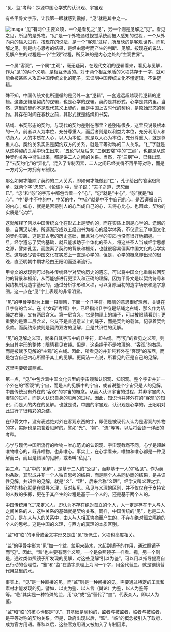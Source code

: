 “见、监”考释：探源中国心学式的认识观、宇宙观

有些甲骨文字形，让我第一眼就感到震撼，“见”就是其中之一。

![image](https://user-images.githubusercontent.com/9961069/130186374-1b810178-9ce5-4c1e-a397-4579d9b1195b.png)
“见”有两个主要义项，一个是看见之“见”，另一个则是见解之“见”。看见之见，所见的是外物。“见”是一个外物通过视觉系统而被人感知的过程，一个从外向内的输入过程。按现在的说法，是一个“客观”过程，所反映的是客观世界。而见解之见，则是内心思考的结果，是经由思考而产生的判断、见解。按现在的说法，见解产生的过程是一个“主观”过程，所反映的是内心之处的“主观世界”。









一个属“客观”，一个属“主观”，毫无疑问，在现代文明的逻辑看来，看见与见解，作为“见”的两个义项，是相互矛盾的。对于两个相互矛盾的义项共存于一字，就可能会被某些人攻击中国传统文化的靶子，去证明中国传统文化不懂逻辑，不讲逻辑。









殊不知，中国传统文化所遵循的是另外一套“逻辑”，一套远远超越现代逻辑的逻辑。这套逻辑是契约的逻辑，也是心学的逻辑。契约是其形式，心学是其内里。当然，这里的契约不是现代意义上契约，而是中国上古时代的契约，是原始形态的契约。其存在时间在春秋之前，其形式就是结绳和书契。









结绳、书契形态的契约，与现代的契约差别在哪里？差别有很多，这里只说最根本的一点，前者以人为本位，充分尊重人，而后者则是以利益为本位，充分利用人和防范人。人的本质在人心，以人为本位，就是以人心为本位，充分尊重人，就是尊重人心。契约关系实质是契约双方的关系，就是平等对称的二人关系。“仁”字就是从这种契约关系中衍生出来，“五伦”以及后来 “三纲五常”中的“三纲”，也都是从这种契约关系中衍生出来，都是讲二人之间的关系。当然，在“三纲”中，已经出现了“去契约化”的“异化”，混入了专制因素，二人之间已经变得不再平等对称，而是一方对另一方拥有专制权。









那么如何才能除了契约的二人关系，即如何才能做到“仁”，孔子给出的答案很简单，就两个字“忠恕”。《论语》中，曾子说：“夫子之道，忠恕而已”。“忠”和“恕”的字形中都包含着一个“心”，“忠”就是“中心”，“恕”就是“如心”。“中”是中不中的中，中奖的中，“中心”就是中不中自己的心，是否遵循自己的内心；如心，就是是否将别人的心当成自己的心，去将心比心。也因此，契约的实质是“心学”。









这就解释了何以中国传统文化在形式上是契约的，而在实质上则是心学的。遗憾的是，自两汉以来，所逐渐形成以五经四书为核心的经学体系，不仅遗忘了中国文化的契约实践，这是其古老的历史基础，而且对心学的实质也没有很好地把握。一旦，经学遗忘了契约基础，就只能求助于个体化的圣人，将这些圣人当成经学思想之源，譬如孔孟。而脱离了契约的背景和框架，也就很容易偏离中国文化的心学实质。这导致尽管中国文化在实质上一直是心学的，但是，心学的概念却出现的很晚，直至明朝中期才经由王阳明而逐渐流行。









甲骨文的发现则可以弥补传统经学对契约历史的遗忘，可以将中国文化重新拉回契约的背景和框架，从而能够进行更深入和正确的理解。因为甲骨文是以契约符号和契约机制为造字基础的，通过分析字形和义项，可以复原当初的造字场景和造字意图。这一点在“见”字上表现的非常明显。









“见”的甲骨字形为上面一只眼睛，下面一个卩字符。眼睛的意思很好理解，关键在卩字符的含义。在《“女母”考释》中，已经指出卩字符是结绳之右绳，那么作为结绳之右绳，又有两层含义。第一层含义，它是物理上的绳子，可以被眼睛看到；更重要的是第二层含义，它又不是普通意义上的绳子，而是契约的载体，记录着契约条款。而契约条款则是契约双方的见解，且是共识性的见解。









“见”的见解之义项，就来自其字形中的卩字符，即右绳。而“见”的看见之义项，则来自其字形的整体：眼睛看见右绳。但是，这条绳子不是物理的、“客观”的右绳，而是被赋予见解的“主观”的右绳。因此，所看见的并非纯粹外在“客观”的东西，而是包含自己内心所赋予其上的见解。更简洁一点说，所看见的正是自己的见解。









这里需要强调两点。









第一点，“见”中包含着中国文化典型的宇宙观和认识观、知识观。整个宇宙并非一个外在的“客观”的宇宙，而是人的见解中的宇宙，或者说整个宇宙只是人的见解。中国传统没有外在的“客观”的宇宙的概念。从而人认识宇宙的过程，并非宇宙向人灌输的过程，而是人认识自身的见解的过程。因此，知识也并非外在的“客观”的知识，而是人的内在的见解。也就是说，中国的宇宙观、认识观是心学的，王阳明对此进行了很精彩的总结。









在甲骨文中，没有表述绝对外在客观东西的字，即便是被现代人认为是客观的外物的字，实际也是包含着见解的。譬如“光”、“物”、“流”等等，以后将会逐一详细的考释。









心学与现代中国所流行的唯物－唯心范式的认识观、宇宙观截然不同，心学是超越唯物唯心的，既非唯物，也非唯心。事实上，在心学看来，唯物和唯心都是一种见解而已，而且是错误的见解，或者叫“私见”。









第二点，“见”中的“见解”，是基于二人的“公见”，而非基于一人的“私见”。作为契约条款，其形成并非一个人独自思考的结果，而是两个人共同协商的结果，是共识性见解。共识性的见解，就是“义”、“理”，后来合称“义理”，经学又叫义理之学。经学的核心就是在倡导义理，反对私见。私见与义理的区别，并不仅仅在于支持它的人数的多寡，更在于其产生的过程是基于一个人的，还是基于两个人的。





中国传统用“仁”来定义人，即认为不存在绝对孤立的个人，人一定是存在于人与人之间关系的人，这种关系的基础就是契约关系。同样，中国传统的“见”，也是二人之见，是在人与人的关系中，由人与人相互协商而产生的，不存在绝对孤立隔绝的个人的思考。这是中国的义理，与西方的真理的本质区别。









“监”和“临”的甲骨或金文字形又是由“见”所派生，义项也高度相关。









“监”的甲骨字形为“见”加一个盆，盆用来装水，水起到镜子的作用，通过照镜子而“见”。因此，“监”也主要有两个义项，一个是象照镜子一样看、视，另一个则是，通过类似照镜子所发现的见解，对这些见解“引以为鉴”，可以用以指导提高自己行动的合理性。“鉴”和“监”在造字原理上为同一个字，用金代替皿，就是铜镜替代用盆里的水。









事实上，“见”是一种直接的见，而“监”则是一种间接的见，需要通过特定的工具和素材才能发现的见。譬如，以史为鉴、以人言（舆论）为鉴，以人为鉴等等。“临”其实是一种特殊的监，用“众”或“品”替代了“皿”，代表众人，即以人为鉴。









“监”和“临”的核心也都是“见”，其基础是契约的，监者与被监者，临者与被临者，是平等对称的契约关系。但是，政府出现以后，“监”、“临”的概念被引入了政府，成为官方用语。春秋以后，这些官方用语又被加入了专制因素。


